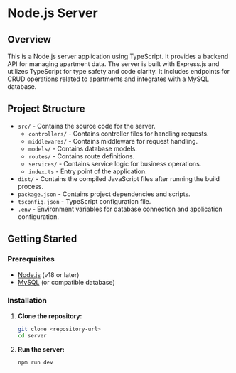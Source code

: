 # Node.js Server

## Overview

This is a Node.js server application using TypeScript. It provides a backend API for managing apartment data. The server is built with Express.js and utilizes TypeScript for type safety and code clarity. It includes endpoints for CRUD operations related to apartments and integrates with a MySQL database.

## Project Structure

- `src/` - Contains the source code for the server.
  - `controllers/` - Contains controller files for handling requests.
  - `middlewares/` - Contains middleware for request handling.
  - `models/` - Contains database models.
  - `routes/` - Contains route definitions.
  - `services/` - Contains service logic for business operations.
  - `index.ts` - Entry point of the application.
- `dist/` - Contains the compiled JavaScript files after running the build process.
- `package.json` - Contains project dependencies and scripts.
- `tsconfig.json` - TypeScript configuration file.
- `.env` - Environment variables for database connection and application configuration.

## Getting Started

### Prerequisites

- [Node.js](https://nodejs.org/) (v18 or later)
- [MySQL](https://www.mysql.com/) (or compatible database)

### Installation

1. **Clone the repository:**

   ```bash
   git clone <repository-url>
   cd server

2. **Run the server:**

   ```bash
   npm run dev   
